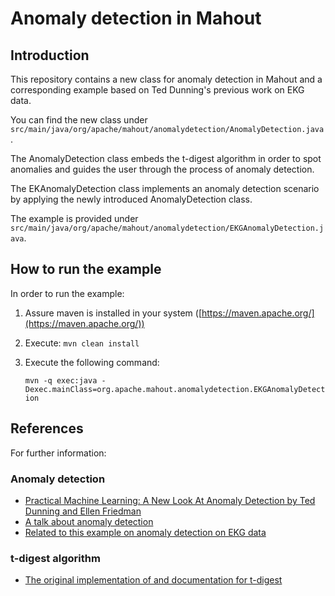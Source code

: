 # Anomaly detection in Mahout

## Introduction

This repository contains a new class for anomaly detection in Mahout and a corresponding example based on Ted Dunning's previous work on EKG data.

You can find the new class under  ```src/main/java/org/apache/mahout/anomalydetection/AnomalyDetection.java```.

The AnomalyDetection class embeds the t-digest algorithm in order to spot anomalies and guides the user through the process of anomaly detection.

The EKAnomalyDetection class implements an anomaly detection scenario by applying the newly introduced AnomalyDetection class.

The example is provided under ```src/main/java/org/apache/mahout/anomalydetection/EKGAnomalyDetection.java```.


## How to run the example

In order to run the example:

1. Assure maven is installed in your system ([https://maven.apache.org/](https://maven.apache.org/))
2. Execute: ```mvn clean install```
3. Execute the following command: 

	```mvn -q exec:java -Dexec.mainClass=org.apache.mahout.anomalydetection.EKGAnomalyDetection```

## References
For further information:

### Anomaly detection

* [Practical Machine Learning: A New Look At Anomaly Detection by Ted Dunning and Ellen Friedman](http://info.mapr.com/resources_ebook_anewlook_anomalydetection.html?cid=blog)
* [A talk about anomaly detection](http://berlinbuzzwords.de/session/deep-learning-high-performance-time-series-databases)
* [Related to this example on anomaly detection on EKG data](https://github.com/tdunning/anomaly-detection)

### t-digest algorithm

* [The original implementation of and documentation for t-digest](https://github.com/tdunning/t-digest)


